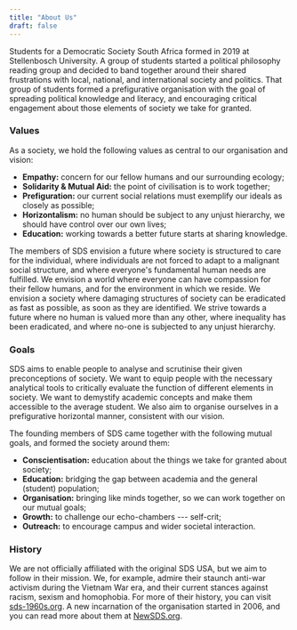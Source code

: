 ```yaml
---
title: "About Us"
draft: false
---
```


Students for a Democratic Society South Africa formed in 2019 at Stellenbosch University. A group of students started a political philosophy reading group and decided to band together around their shared frustrations with local, national, and international society and politics. That group of students formed a prefigurative organisation with the goal of spreading political knowledge and literacy, and encouraging critical engagement about those elements of society we take for granted.


### Values

As a society, we hold the following values as central to our organisation and vision:

- **Empathy:** concern for our fellow humans and our surrounding ecology;
- **Solidarity & Mutual Aid:** the point of civilisation is to work together;
- **Prefiguration:** our current social relations must exemplify our ideals as closely as possible;
- **Horizontalism:** no human should be subject to any unjust hierarchy, we should have control over our own lives;
- **Education:** working towards a better future starts at sharing knowledge.

The members of SDS envision a future where society is structured to care for the individual, where individuals are not forced to adapt to a malignant social structure, and where everyone's fundamental human needs are fulfilled. We envision a world where everyone can have compassion for their fellow humans, and for the environment in which we reside. We envision a society where damaging structures of society can be eradicated as fast as possible, as soon as they are identified. We strive towards a future where no human is valued more than any other, where inequality has been eradicated, and where no-one is subjected to any unjust hierarchy.


### Goals

SDS aims to enable people to analyse and scrutinise their given preconceptions of society. We want to equip people with the necessary analytical tools to critically evaluate the function of different elements in society. We want to demystify academic concepts and make them accessible to the average student. We also aim to organise ourselves in a prefigurative horizontal manner, consistent with our vision.

The founding members of SDS came together with the following mutual goals, and formed the society around them:

- **Conscientisation:** education about the things we take for granted about society;
- **Education:** bridging the gap between academia and the general (student) population;
- **Organisation:** bringing like minds together, so we can work together on our mutual goals;
- **Growth:** to challenge our echo-chambers --- self-crit;
- **Outreach:** to encourage campus and wider societal interaction.


### History

We are not officially affiliated with the original SDS USA, but we aim to follow in their mission. We, for example, admire their staunch anti-war activism during the Vietnam War era, and their current stances against racism, sexism and homophobia. For more of their history, you can visit [sds-1960s.org](https://sds-1960s.org). A new incarnation of the organisation started in 2006, and you can read more about them at [NewSDS.org](https://newsds.org).
